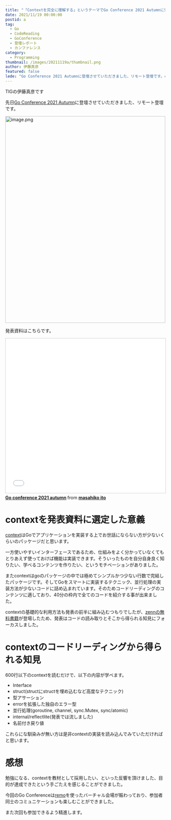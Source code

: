 ```yaml
---
title: "「Contextを完全に理解する」というテーマでGo Conference 2021 Autumnに登壇しました"
date: 2021/11/19 00:00:00
postid: a
tag:
  - Go
  - CodeReading
  - GoConference
  - 登壇レポート
  - カンファレンス
category:
  - Programming
thumbnail: /images/20211119a/thumbnail.png
author: 伊藤真彦
featured: false
lede: "Go Conference 2021 Autumnに登壇させていただきました、リモート登壇です。contextはGoでアプリケーションを実装する上でお世話にならない方が少ないくらいのパッケージだと思います。"
---
```

TIGの伊藤真彦です

先日[Go Conference 2021 Autumn](https://gocon.jp/2021autumn/)に登壇させていただきました、リモート登壇です。

<img src="/images/20211119a/image.png" alt="image.png" width="100%" height="649" loading="lazy">

発表資料はこちらです。

<iframe src="//www.slideshare.net/slideshow/embed_code/key/4pZJNIRQud0Iy0" width="595" height="485" frameborder="0" marginwidth="0" marginheight="0" scrolling="no" style="border:1px solid #CCC; border-width:1px; margin-bottom:5px; max-width: 100%;" allowfullscreen> </iframe> <div style="margin-bottom:5px"> <strong> <a href="//www.slideshare.net/ssuserebd24d1/go-conference-2021-autumn" title="Go conference 2021 autumn" target="_blank">Go conference 2021 autumn</a> </strong> from <strong><a href="https://www.slideshare.net/ssuserebd24d1" target="_blank">masahiko ito</a></strong> </div>

# contextを発表資料に選定した意義

[context](https://github.com/golang/go/blob/master/src/context/context.go)はGoでアプリケーションを実装する上でお世話にならない方が少ないくらいのパッケージだと思います。

一方使いやすいインターフェースであるため、仕組みをよく分かっていなくてもとりあえず使っておけば機能は実装できます。そういったものを自分自身良く知りたい、学べるコンテンツを作りたい、というモチベーションがありました。

またcontextはgoのパッケージの中では極めてシンプルかつ少ない行数で完結したパッケージです。そしてGoをスマートに実装するテクニック、並行処理の実装方法が少ないコードに詰め込まれています。そのためコードリーディングのコンテンツに適しており、40分の枠内で全てのコードを紹介する事が出来ました。

contextの基礎的な利用方法も発表の前半に組み込むつもりでしたが、[zennの無料書籍](https://zenn.dev/hsaki/books/golang-context)が登場したため、発表はコードの読み取りとそこから得られる知見にフォーカスしました。

# contextのコードリーディングから得られる知見

600行以下のcontextを読むだけで、以下の内容が学べます。

* Interface
* struct(structにstructを埋め込むなど高度なテクニック)
* 型アサーション
* errorを拡張した独自のエラー型
* 並行処理(goroutine, channel, sync.Mutex, sync/atomic)
* internal/reflectlite(発表では流しました)
* 名前付き戻り値

これらにな馴染みが無い方は是非contextの実装を読み込んでみていただければと思います。

# 感想

勉強になる、contextを教材として採用したい、といった反響を頂けました、目的が達成できたという手ごたえを感じることができました。

今回のGo Conferenceは[remo](https://remo.co/)を使ったバーチャル会場が賑わっており、参加者同士のコミュニケーションも楽しむことができました。

また次回も参加できるよう精進します。
